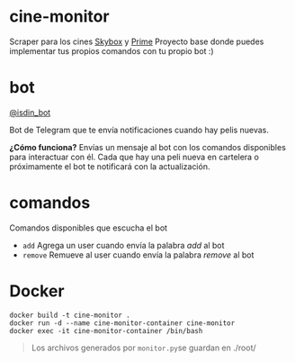 # cine-monitor
Scraper para los cines [Skybox](https://skyboxcinemas.com.bo/) y [Prime](https://primecinemas.com.bo/)
Proyecto base donde puedes implementar tus propios comandos con tu propio bot :)

# bot
[@isdin_bot](https://t.me/isdin_bot)

Bot de Telegram que te envía notificaciones cuando hay pelis nuevas.

**¿Cómo funciona?**
Envías un mensaje al bot con los comandos disponibles para interactuar con él.
Cada que hay una peli nueva en cartelera o próximamente el bot te notificará con la actualización.

# comandos
Comandos disponibles que escucha el bot
- `add` Agrega un user cuando envía la palabra *add* al bot
- `remove` Remueve al user cuando envía la palabra *remove* al bot


# Docker
`docker build -t cine-monitor .`  
`docker run -d --name cine-monitor-container cine-monitor`  
`docker exec -it cine-monitor-container /bin/bash`  

> Los archivos generados por `monitor.py`se guardan en ./root/  
